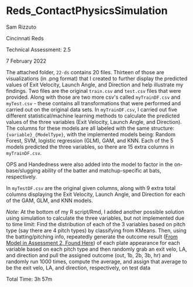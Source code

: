 # Reds_ContactPhysicsSimulation

Sam Rizzuto

Cincinnati Reds

Technical Assessment: 2.5

7 February 2022

The attached folder, ```22-ds``` contains 20 files. Thirteen of those are visualizations (in .png format) that I created to further display the predicted values of Exit Velocity, Launch Angle, and Direction and help illustrate my findings. Two files are the original ```train.csv``` and ```test.csv``` files that were provided. Along with those are two more csv's called ```myTrainDF.csv``` and ```myTest.csv``` - these contains all transformations that were performed and carried out on the original data sets. In ```myTrainDF.csv```, I carried out five different statistical/machine learning methods to calculate the predicted values of the three variables (Exit Velocity, Launch Angle, and Direction). The columns for these models are all labeled with the same structure: ```{variable}_{ModelType}```, with the implemented models being: Random Forest, SVM, logistic regression (GLM), GAM, and KNN. Each of the 5 models predicted the three variables, so there are 15 extra columns in ```myTrainDF.csv```. 

OPS and Handedness were also added into the model to factor in the on-base/slugging ability of the batter and matchup-specific at bats, respectively.

In ```myTestDF.csv``` are the original given columns, along with 9 extra total columns displaying the Exit Velocity, Launch Angle, and Direction for each of the GAM, GLM, and KNN models.

*Note:* At the bottom of my R script/Rmd, I added another possible solution using simulation to calculate the three variables, but not implemented due to time limit:
Find the distribution of each of the 3 variables based on pitch type (say there are 4 pitch types) by classifying from KMeans. Then, using the batting/pitching info, repeatedly generate the outcome result ([From Model in Assessment 2, Found Here](https://github.com/samrizz4/Reds_BatterPerformanceProjection)) of each plate appearance for each variable based on each pitch type and then randomly grab an exit velo, LA, and direction and pull the assigned outcome (out, 1b, 2b, 3b, hr) and randomly run 1000 times, compute the average, and assign that average to be the exit velo, LA, and direction, respectively, on test data


Total Time: 3h 57m
